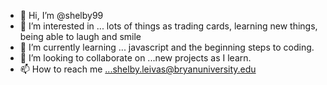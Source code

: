 - 👋 Hi, I’m @shelby99
- 👀 I’m interested in ... lots of things as trading cards, learning new things, being able to laugh and smile 
- 🌱 I’m currently learning ... javascript and the beginning steps to coding.
- 💞️ I’m looking to collaborate on ...new projects as I learn.
- 📫 How to reach me ...shelby.leivas@bryanuniversity.edu

<!---
shelby99/shelby99 is a ✨ special ✨ repository because its `README.md` (this file) appears on your GitHub profile.
You can click the Preview link to take a look at your changes.
--->
